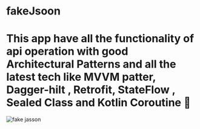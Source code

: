 # fakeJsoon

<h1>This app have all 
the functionality of api operation with good Architectural Patterns and all the latest tech like MVVM patter, Dagger-hilt , Retrofit, StateFlow , Sealed Class and Kotlin Coroutine 🚀  </h1>


![fake jasson](https://user-images.githubusercontent.com/56149022/224538467-d6549058-aa2c-4277-9ec8-91a57dc6c6c5.jpg)
